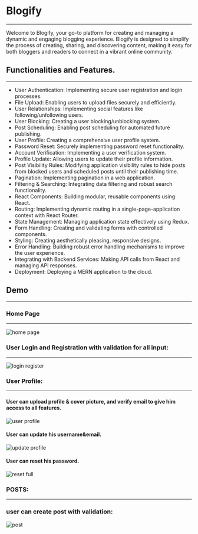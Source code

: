 # Blogify
-----
Welcome to Blogify, your go-to platform for creating and managing a dynamic and engaging blogging experience. Blogify is designed to simplify the process of creating, sharing, and discovering content, making it easy for both bloggers and readers to connect in a vibrant online community.

## Functionalities and Features.
-----
- User Authentication: Implementing secure user registration and login processes.
- File Upload: Enabling users to upload files securely and efficiently.
- User Relationships: Implementing social features like following/unfollowing users.
- User Blocking: Creating a user blocking/unblocking system.
- Post Scheduling: Enabling post scheduling for automated future publishing.
- User Profile: Creating a comprehensive user profile system.
- Password Reset: Securely implementing password reset functionality.
- Account Verification: Implementing a user verification system.
- Profile Update: Allowing users to update their profile information.
- Post Visibility Rules: Modifying application visibility rules to hide posts from blocked users and scheduled posts until their publishing time.
- Pagination: Implementing pagination in a web application.
- Filtering & Searching: Integrating data filtering and robust search functionality.
- React Components: Building modular, reusable components using React.
- Routing: Implementing dynamic routing in a single-page-application context with React Router.
- State Management: Managing application state effectively using Redux.
- Form Handling: Creating and validating forms with controlled components.
- Styling: Creating aesthetically pleasing, responsive designs.
- Error Handling: Building robust error handling mechanisms to improve the user experience.
- Integrating with Backend Services: Making API calls from React and managing API responses.
- Deployment: Deploying a MERN application to the cloud.
## Demo
-----
### Home Page
-----
![home page](https://github.com/A-AbdAlrazeq/MERN/assets/107461563/5ea80124-1573-4216-b36c-e665255b7453)

### User Login and Registration with validation for all input:
-----
![login register](https://github.com/A-AbdAlrazeq/MERN/assets/107461563/044445e6-c8f0-4835-9570-ff7c6165d441)

### User Profile:
-----
#### User can upload profile & cover picture, and verify email to give him access to all features.
![user profile](https://github.com/A-AbdAlrazeq/MERN/assets/107461563/1c237427-924c-4be8-a51b-ddb7d7edbf53)
#### User can update his username&email.
![update profile](https://github.com/A-AbdAlrazeq/MERN/assets/107461563/062ae040-c2ea-480f-9a57-470e95e8fd08)
#### User can reset his password.
![reset full](https://github.com/A-AbdAlrazeq/MERN/assets/107461563/63ff556e-a03f-4c91-9b38-cd11467d2a28)

### POSTS:
----
### user can create post with validation:
![post](https://github.com/A-AbdAlrazeq/MERN/assets/107461563/760e4c35-889b-493b-981e-87a74d532a1c)






